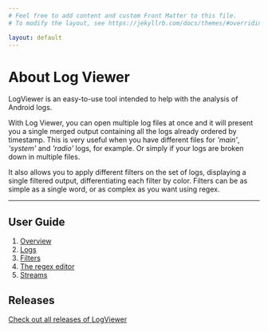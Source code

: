 ```yaml
---
# Feel free to add content and custom Front Matter to this file.
# To modify the layout, see https://jekyllrb.com/docs/themes/#overriding-theme-defaults

layout: default
---
```

# About Log Viewer
LogViewer is an easy-to-use tool intended to help with the analysis of Android logs.

With Log Viewer, you can open multiple log files at once and it will present you a single merged output containing all the logs already ordered by timestamp. This is very useful when you have different files for _'main'_, _'system'_ and _'radio'_ logs, for example. Or simply if your logs are broken down in multiple files.

It also allows you to apply different filters on the set of logs, displaying a single filtered output, differentiating each filter by color. Filters can be as simple as a single word, or as complex as you want using regex.

***

## User Guide
1. [Overview](./overview.html)
1. [Logs](./logs.html)
1. [Filters](./filters.html)
1. [The regex editor](./regex-editor.html)
1. [Streams](./streams.html)

## Releases
[Check out all releases of LogViewer](https://github.com/tibagni/LogViewer/releases)
